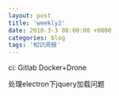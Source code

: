 ```yaml
---
layout: post
title: 'weekly2'
date: 2018-3-3 08:00:00 +0800
categories: blog
tags: '知识周报'
---
```


ci: Gitlab Docker+Drone

处理electron下jquery加载问题
<!-- Insert this line above script imports  -->
<script>if (typeof module === 'object') {window.module = module; module = undefined;}</script>
<!-- 这里是script脚本文件的加载位置 -->
<!-- Insert this line after script imports -->
<script>if (window.module) module = window.module;</script>	